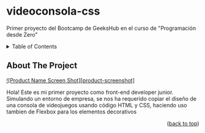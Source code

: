 # videoconsola-css
Primer proyecto del Bootcamp de GeeksHub en el curso de "Programación desde Zero"


<!-- TABLE OF CONTENTS -->
<details>
  <summary>Table of Contents</summary>
  <ol>
    <li>
      <a href="#about-the-project">About The Project</a>
    </li>
    <li><a href="#license">License</a></li>
    <li><a href="#contact">Contact</a></li>
  </ol>
</details>


## About The Project

[![Product Name Screen Shot][product-screenshot]](https://example.com)

Hola! Este es mi primer proyecto como front-end developer junior. Simulando un entorno de empresa, se nos ha requerido copiar el diseño de una consola de videojuegos usando código HTML y CSS, haciendo uso tambien de Flexbox para los elementos decorativos

<p align="right">(<a href="#readme-top">back to top</a>)</p>
